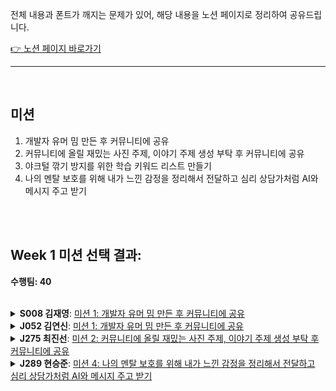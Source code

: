 전체 내용과 폰트가 깨지는 문제가 있어, 해당 내용을 노션 페이지로 정리하여 공유드립니다.<br/>

[👉 노션 페이지 바로가기](https://www.notion.so/week1-md-2345c173bd6e80539ba8d11bde875798?source=copy_link)


---

<br />

## 미션

1. 개발자 유머 밈 만든 후 커뮤니티에 공유
2. 커뮤니티에 올릴 재밌는 사진 주제, 이야기 주제 생성 부탁 후 커뮤니티에 공유
3. 야크털 깎기 방지를 위한 학습 키워드 리스트 만들기
4. 나의 멘탈 보호를 위해 내가 느낀 감정을 정리해서 전달하고 심리 상담가처럼 AI와 메시지 주고 받기


<br />
<br />

## Week 1 미션 선택 결과:

**수행팀: 40**

<br />

<details>
<summary><strong>S008 김재영</strong>: <a href="https://github.com/boostcampwm2025/relay-note45/blob/main/week1.md#%EB%AF%B8%EC%85%98">미션 1: 개발자 유머 밈 만든 후 커뮤니티에 공유</a></summary>
<br />

### 상세

- 생성된 밈(이미지 또는 텍스트)을 부스트캠프 커뮤니티의 `random` 채널 등에 공유합니다.

### 선정 이유

- 학습 과정에서 지친 저를 유머로 승화하고자 합니다! 부스트캠프 커뮤니티 속에 녹아 들어가 개발자로써 성장과 학습 과정을 공유하며 사회성과 유머 감각을 길러 진정한 개발자가 되어가고 싶습니다.

<br />

</details>

<details>
<summary><strong>J052 김연신</strong>: <a href="https://github.com/boostcampwm2025/relay-note45/blob/main/week1.md#%EB%AF%B8%EC%85%98">미션 1: 개발자 유머 밈 만든 후 커뮤니티에 공유</a></summary>
<br />

### 선택 퀘스트. 개발자 유머 밈 만든 후 커뮤니티에 공유
### 1. 퀘스트 해석

* **원본 퀘스트 노트**

  * AI를 활용해 “개발자 유머 밈”을 만들고, 부스트캠프 커뮤니티 `random` 채널에 1회 이상 공유
  * AI에게 밈 이미지·문구를 생성 요청 → 결과물 스크린샷으로 인증
* **토론 배경 & 의도**
  * 개발 스트레스 완화+커뮤니티 유대감 형성
  * 커뮤니티 활성화
* **핵심 달성 기준**
   - AI로 생성된 밈(이미지 또는 텍스트)을 스트캠프 커뮤니티의 `random` 채널 등 1회 이상 게시하고, 해당 게시물의 스크린샷으로 인증하면 완료



### 2. 나의 AI 개발자 밈 이미지 생성 & 공유 수행 계획

#### 🚀 수행 계획

1. **프롬프트 작성**  
   - 예시 A:  
     > “개발자가 밤샘 디버깅 중인 모습을 과장된 카툰 스타일로 그려줘.”  
   - 예시 B:  
     > “컴파일 에러 메시지가 날아다니는 우주에서 헤매는 개발자 캐릭터 일러스트.”  
2. **테스트**  
   - 첫 샘플 여러개 생성 후
   - 가장 웃긴·공감 가는 버전 1장 선택  
3. **커뮤니티 공유**  
   - 밈 이미지와 함께 짧은 멘트 작성:  
     > “#오늘의밈: 컴파일 에러 만나면 이런 기분… 😂”  
   - `#random` 채널에 업로드  
4. **인증 & 기록**  
   - 게시 후 스크린샷 캡처  
   - Relay‐note 레포지토리 `Week1` 파일에 스크린샷 및 ‘사용 프롬프트’, ‘느낀 점’ 기록  


### ✅ 달성 기준  
- AI 도구로 생성한 개발자 밈 1개 이상  
- 커뮤니티 `#random` 채널에 1회 이상 공유  
- 인증 스크린샷 + 프롬프트 + 소감이 포함된 Relay‐note 기록

<br />

### 3. 🚀 퀘스트 수행
[![image.png](https://i.postimg.cc/7hsfdZ91/image.png)](https://postimg.cc/4HcfhZrn)

- **사용 모델**: ChatGPT 4o 이미지 생성 모델
- **프롬프트**: <img width=300 src="https://i.namu.wiki/i/uEMeA-c5DCSPstRond-lAztcga5y78UF4v0ornW7tD9LnnqRfcc9rzxiphnSpQ7Xg8O4axpIFpj3CEu4FK8xkQ.webp">

  ```
  해당 이미지를 변형해서 개발자 밈으로 변형하고자 해

  우선 원본 이미지는 보다시피 좌측에는 "이겨야한다"라는 문구와 땀을 삐질삐질 흘리면서 게임중인 모습이고 오른쪽은 발가락으로 "딸깍" 한번으로 편하게 게임하면서 "ㅋㅋㅋㅋㅋ" 웃고있는 모습이야

  이 원본 이미지를 과거 개발자 vs 요즘 개발자 밈으로 변형하고자 해
  상단에 "과거 개발자 vs 요즘 개발자" 라는 제목을 추가해주고

  좌측 모습에서 "이겨야한다" 텍스트를 -> "고쳐야한다"로 바꾸고
  모니터에는 디버깅을 하는 것 같은 모습으로 해주고 동일하게 땀을 삐질삐질 흘리고 있고

  우측 모습에는 모니터에 "AI" 텍스트를 표시해줘
  ```
- **소감**: 이미지 생성 모델을 이용해서 사람들이 공감할 만한 내용으로 개발자 밈 이미지를 생성해서 나온 이미지들이 재밌어 개발하면서 받는 스트레스를 좀 해소할 수 있었던 것 같습니다. 그리고 슬랙 채널에 공유하면서 다른 부스트 캠프 동료분들께서 잘 반응해주시고 공감해주셔서 좋기도 했습니다. 이렇게 슬랙을 통해 다른 캠퍼분들과 소통하면서 스트레스도 해소하고 생각도 공유할 수 있었던 좋은 경험이었습니다.

</details>


<details>
<summary><strong>J275 최진선</strong>: <a href="https://github.com/boostcampwm2025/relay-note45/blob/main/week1.md#%EB%AF%B8%EC%85%98">미션 2: 커뮤니티에 올릴 재밌는 사진 주제, 이야기 주제 생성 부탁 후 커뮤니티에 공유</a></summary>

<br />

#### 수행할 퀘스트

[미션 2](https://github.com/boostcampwm2025/relay-note45/blob/main/week1.md#%EB%AF%B8%EC%85%98)

<br />

#### 수행 목적

task 수행에 앞서, 가볍고 재밌는 주제를 사용해 대화를 안 나눠 본 동료와의 공통 관심사를 찾고 유대감을 형성

<br />

#### 선정 기준

다들 슬랙을 많이 활용하시는데 사실 이때까지 약간 부담스러움을 느껴서 소극적으로 소통을 했습니다. 퀘스트를 제작하신 팀의 토론 내용을 살펴 보았을 떄 커뮤니티 활성화를 추구하셨는데, 저도 거기에 일조하고자 하는 마음으로 본 퀘스트를 선택했습니다.

캠퍼들과 AI를 활용한 아이스브레이킹을 진행함으로써 나 스스로도 커뮤니티에 조금 더 유대감을 느끼고, 편안함을 느끼는 방향으로 바뀌어나가고 싶어서 이 주제를 선정하였다.

<br />

#### 수행 방법

1. AI를 통해 이야기 또는 사진 주제를 생성한다.
2. 생성된 주제를 기반으로 적합한 내용을 작성하고 사진을 고른다.
3. 커뮤니티의 random 게시글에 올린다.

<br />

#### 지정한 달성 기준

생성한 이야기 주제로 랜덤 채널에 게시 1회, 생성한 이미지로 랜덤 채널에 게시 1회

<br />


#### 수행 결과

지정한 달성 기준에 맞게 두 가지의 게시글을 슬랙에 올렸다.
이떄, 생성된 이미지 주제를 이용한 게시글은 채널 특성 상 `갤러리`에 올렸다.



- [미션 1](https://boostcampwm10-ch.slack.com/archives/C0956565B4L/p1753248175666639) : 생성된 이미지 주제를 이용한 게시글 작성
- [미션 2](https://boostcampwm10-ch.slack.com/archives/C095HM7NE81/p1753414867606189) : 생성된 이야기 주제를 이용한 게시글 작성

각 미션에 사용된 프롬프트는 아래와 같다.



```
본격적인 task 수행에 앞서, 가볍고 재밌는 주제로 분위기를 풀어보고 싶어.
잠시 미션에서 벗어나 다양한 주제로 사진, 또는 이야기를 나눠보려고 해.
커뮤니티에 공유할만한 사진 주제를 생성해줘.
```

```
매일 아침 피어 세션에서 만나는 동료들과, 혹은 매주 금요일 새롭게 만나는 릴레이 프로젝트 팀원들과 함께
본격적인 task 수행에 앞서, 가볍고 재밌는 주제로 분위기를 풀면 좋을 것 같아.
다양한 이야기 주제를 만들어줄래? 약간 코딩하는 사람들이 좋아할만한 주제로 해줘.
```

미션을 수행하는 데 있어, AI는 게시글 작성의 물꼬를 터주는 역할을 하였다. 원래 커뮤니티에서 소통을 하는 것을 막연하게 부끄럽기도 하고 혹시 사람들이 내 글의 주제를 이해하지 못하거나, 약간 이상하게 생각하거나 하면 어쩌지? 라는 생각이 있어서 잘 하지 않았다. 그런데 이번 미션을 수행하며 AI가 주제들을 추천해주니 아 이런 거라면 얘기 해봐도 조금 괜찮을 것 같은데? 라고 하면서 부담을 좀 내려놓고 글을 작성할 수 있었다.

이번 미션을 수행하며 커뮤니티와 한층 더 가까워질 수 있었던 것 같다. 특히 미션 1에서 AI가 방의 사진을 올리거나 책상에 있는 물건을 찍어 올리는 것을 추천해주었는데, 그때 예상 외로 많은 분들께서 자신의 책상에 대한 사진도 공유해주시고 다양한 댓글들이 스레드에 남아 있었다. 당시에 미션을 연속으로 제대로 구현을 못해서 우울한 상태였는데 반응들을 보고 대화를 나누며 기분이 조금 나아지기도 했던 것 같다.

꼭 코드와 관련된 대화를 나누지 않더라도, 가벼운 주제로 대화를 나누는 것이 커뮤니티의 분위기를 향상시키는 것에 장기적으로 도움이 될 것 같다는 생각을 했다. 그리고 그 과정에서 주제의 다양성을 더하고 사람들의 글 작성에 대한 부담감을 덜기 위해 AI가 도움이 될 수 있는 것 같다.



</details>



<details>
<summary><strong>J289 현승준</strong>: <a href="https://github.com/boostcampwm2025/relay-note45/blob/main/week1.md#%EB%AF%B8%EC%85%98">미션 4: 나의 멘탈 보호를 위해 내가 느낀 감정을 정리해서 전달하고 심리 상담가처럼 AI와 메시지 주고 받기</a></summary>

<br />

저는 [미션 4](https://github.com/boostcampwm2025/relay-note45/blob/main/week1.md#%EB%AF%B8%EC%85%98) 를 선택했습니다.

미션에 몰두하다보면, 내 마음이 어떤 상태일까 돌아볼 틈이 없었던 것 같았습니다. <br />
그래서 이 미션을 통해 잠깐 멈춰 내 감정을 정리해보는 시간을 가졌으면 좋겠다고 생각했습니다.

AI 상담가와 대화하는 방식이라 부담도 적고, 인증도 위로가 될 수 있는 음악 추천 정도여서 가벼운 마음으로 임할 수 있을 것 같습니다.

<br />

</details>


